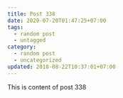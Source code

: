 ```yaml
---
title: Post 338
date: 2020-07-20T01:47:25+07:00
tags:
  - random post
  - untagged
category:
  - random post
  - uncategorized
updated: 2018-08-22T10:37:01+07:00
---
```

This is content of post 338